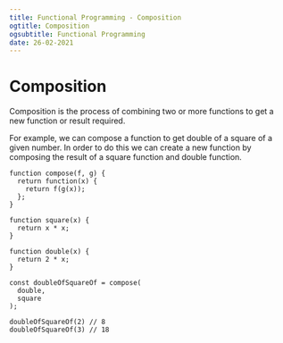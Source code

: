 ```yaml
---
title: Functional Programming - Composition
ogtitle: Composition
ogsubtitle: Functional Programming
date: 26-02-2021
---
```


# Composition

Composition is the process of combining two or more functions to get a new function or result required.

For example, we can compose a function to get double of a square of a given number. In order to do this we can create a new function by composing the result of a square function and double function.

```
function compose(f, g) {
  return function(x) {
    return f(g(x));
  };
}

function square(x) {
  return x * x;
}

function double(x) {
  return 2 * x;
}

const doubleOfSquareOf = compose(
  double,
  square
);

doubleOfSquareOf(2) // 8 
doubleOfSquareOf(3) // 18
```